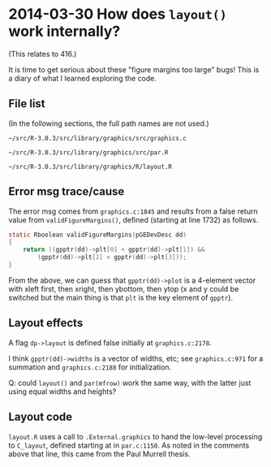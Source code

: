 # 2014-03-30 How does ``layout()`` work internally?

(This relates to 416.)

It is time to get serious about these "figure margins too large" bugs!  This is
a diary of what I learned exploring the code.

## File list

(In the following sections, the full path names are not used.)

``~/src/R-3.0.3/src/library/graphics/src/graphics.c``

``~/src/R-3.0.3/src/library/graphics/src/par.R``

``~/src/R-3.0.3/src/library/graphics/R/layout.R``


## Error msg trace/cause

The error msg comes from ``graphics.c:1845`` and results from a false return
value from ``validFigureMargins()``, defined (starting at line 1732) as
follows.

```c
static Rboolean validFigureMargins(pGEDevDesc dd)
{
    return ((gpptr(dd)->plt[0] < gpptr(dd)->plt[1]) &&
	    (gpptr(dd)->plt[2] < gpptr(dd)->plt[3]));
}
```

From the above, we can guess that ``gpptr(dd)->plot`` is a 4-element vector
with xleft first, then xright, then ybottom, then ytop (x and y could be
switched but the main thing is that ``plt`` is the key element of ``gpptr``).

## Layout effects

A flag ``dp->layout`` is defined false initially at ``graphics.c:2178``.

I think ``gpptr(dd)->widths`` is a vector of widths, etc; see
``graphics.c:971`` for a summation and ``graphics.c:2188`` for initialization.

Q: could ``layout()`` and ``par(mfrow)`` work the same way, with the latter
just using equal widths and heights?

## Layout code

``layout.R`` uses a call to ``.External.graphics`` to hand the low-level
processing to ``C_layout``, defined starting at in ``par.c:1150``.  As noted in
the comments above that line, this came from the Paul Murrell thesis.
